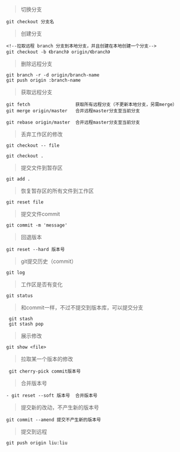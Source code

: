 > 切换分支


```
git checkout 分支名
```

> 创建分支


```
<!--拉取远程 branch 分支到本地分支，并且创建在本地创建一个分支-->
git checkout -b 《branch》 origin/《branch》
```

> 删除远程分支

```
git branch -r -d origin/branch-name
git push origin :branch-name
```


> 获取远程分支

```
git fetch                 获取所有远程分支（不更新本地分支，另需merge）
git merge origin/master   合并远程master分支至当前分支

git rebase origin/master  合并远程master分支至当前分支

```
> 丢弃工作区的修改

```
git checkout -- file

git checkout .
```

> 提交文件到暂存区

```
git add .
```

> 恢复暂存区的所有文件到工作区

```
git reset file
```

> 提交文件commit

```
git commit -m 'message'
```


> 回退版本

```
git reset --hard 版本号
```

> git提交历史（commit）

```
git log
```

> 工作区是否有变化

```
git status
```

> 和commit一样，不过不提交到版本库，可以提交分支

```
 git stash
 git stash pop
```
> 展示修改

```
git show <file>
```
> 拉取某一个版本的修改

```
 git cherry-pick commit版本号
```

> 合并版本号

```
- git reset --soft 版本号  合并版本号
```

> 提交新的改动，不产生新的版本号 

```
git commit --amend 提交不产生新的版本号
```

> 提交到远程

```
git push origin liu:liu 
```


